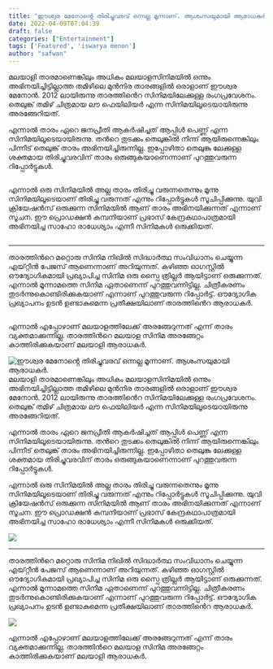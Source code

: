 ```yaml
---
title: "ഈശ്വര മേനോൻ്റെ തിരിച്ചുവരവ് ഒന്നല്ല മൂന്നാണ്. ആശംസയുമായി ആരാധകർ."
date: 2022-04-09T07:04:39
draft: false
categories: ["Entertainment"]
tags: ['Featured', 'iswarya menon']
author: "safwan"
---
```


<!-- wp:paragraph -->
<p>മലയാളി താരമാണെങ്കിലും അധികം മലയാളസിനിമയിൽ ഒന്നും അഭിനയിച്ചിട്ടില്ലാത്ത തമിഴിലെ മുൻനിര താരങ്ങളിൽ ഒരാളാണ് ഈശ്വര മേനോൻ. 2012 ലായിരുന്നു താരത്തിൻെറ സിനിമയിലേക്കുള്ള രംഗപ്രവേശനം. തെലുങ്ക് തമിഴ് ചിത്രമായ ലൗ ഫെയിലിയർ എന്ന സിനിമയിലൂടെയായിരുന്നു അരങ്ങേറിയത്. </p>
<!-- /wp:paragraph -->

<!-- wp:paragraph -->
<p>എന്നാൽ താരം ഏറെ ജനപ്രീതി ആകർഷിച്ചത് ആപ്പിൾ പെണ്ണ് എന്ന സിനിമയിലൂടെയായിരുന്നു. തൻറെ തുടക്കം തെലുങ്കിൽ നിന്ന് ആയിരുന്നെങ്കിലും പിന്നീട് തെലുങ്ക് താരം അഭിനയിച്ചിരുന്നില്ല. ഇപ്പോഴിതാ തെലുങ്കു ലേക്കുള്ള ശക്തമായ തിരിച്ചുവരവിന് താരം ഒരുങ്ങുകയാണെന്നാണ് പുറത്തുവരുന്ന റിപ്പോർട്ടുകൾ.</p>
<!-- /wp:paragraph -->

<!-- wp:image {"id":329021,"sizeSlug":"large"} -->
<figure class="wp-block-image size-large"><img src="https://cdn.boolokam.com/articles/2022/04/images-14-4.jpeg" alt="" class="wp-image-329021"/></figure>
<!-- /wp:image -->

<!-- wp:paragraph -->
<p> എന്നാൽ ഒരു സിനിമയിൽ അല്ല താരം തിരിച്ചു വരുന്നതെന്നും മൂന്നു സിനിമയിലൂടെയാണ് തിരിച്ചു വരുന്നത് എന്നും റിപ്പോർട്ടുകൾ സൂചിപ്പിക്കുന്നു. യുവി ക്രിയേഷൻസ് ഒരുക്കുന്ന സിനിമയിൽ ആണ് താരം അഭിനയിക്കുന്നത് എന്നാണ് സൂചന. ഈ പ്രൊഡക്ഷൻ കമ്പനിയാണ് പ്രഭാസ് കേന്ദ്രകഥാപാത്രമായി അഭിനയിച്ച സാഹോ രാധേശ്യാം എന്നീ സിനിമകൾ ഒരുക്കിയത്.</p>
<!-- /wp:paragraph -->

<!-- wp:image {"id":329022,"sizeSlug":"large"} -->
<figure class="wp-block-image size-large"><img src="https://cdn.boolokam.com/articles/2022/04/images-11-4.jpeg" alt="" class="wp-image-329022"/></figure>
<!-- /wp:image -->

<!-- wp:separator -->
<hr class="wp-block-separator"/>
<!-- /wp:separator -->

<!-- wp:paragraph -->
<p> താരത്തിൻറെ മറ്റൊരു സിനിമ നിഖിൽ സിദ്ധാർത്ഥ സംവിധാനം ചെയ്യുന്ന എയ്റ്റീൻ പേജസ് ആണെന്നാണ് അറിയുന്നത്. കഴിഞ്ഞ ഓഗസ്റ്റിൽ ഔദ്യോഗികമായി പ്രഖ്യാപിച്ച സിനിമ ഒരു സ്പൈ ത്രില്ലർ ആയിട്ടാണ് ഒരുക്കുന്നത്. എന്നാൽ മൂന്നാമത്തെ സിനിമ  ഏതാണെന്ന് പുറത്തുവന്നിട്ടില്ല. ചിത്രീകരണം തുടർന്നുകൊണ്ടിരിക്കുകയാണ് എന്നാണ് പുറത്തുവരുന്ന റിപ്പോർട്ട്. ഔദ്യോഗിക പ്രഖ്യാപനം ഉടൻ ഉണ്ടാകുമെന്ന പ്രതീക്ഷയിലാണ് താരത്തിൻെറ ആരാധകർ.</p>
<!-- /wp:paragraph -->

<!-- wp:image {"id":329023,"sizeSlug":"large"} -->
<figure class="wp-block-image size-large"><img src="https://cdn.boolokam.com/articles/2022/04/images-12-5.jpeg" alt="" class="wp-image-329023"/></figure>
<!-- /wp:image -->

<!-- wp:paragraph -->
<p> എന്നാൽ എപ്പോഴാണ് മലയാളത്തിലേക്ക് അരങ്ങേറുന്നത് എന്ന് താരം വ്യക്തമാക്കുന്നില്ല. താരത്തിൻറെ മലയാള സിനിമ അരങ്ങേറ്റം കാത്തിരിക്കുകയാണ് മലയാളി ആരാധകർ.</p>
<!-- /wp:paragraph -->


![ഈശ്വര മേനോൻ്റെ തിരിച്ചുവരവ് ഒന്നല്ല മൂന്നാണ്. ആശംസയുമായി ആരാധകർ.](https://cdn.boolokam.com/articles/2022/04/images-14-4.jpeg)മലയാളി താരമാണെങ്കിലും അധികം മലയാളസിനിമയിൽ ഒന്നും അഭിനയിച്ചിട്ടില്ലാത്ത തമിഴിലെ മുൻനിര താരങ്ങളിൽ ഒരാളാണ് ഈശ്വര മേനോൻ. 2012 ലായിരുന്നു താരത്തിൻെറ സിനിമയിലേക്കുള്ള രംഗപ്രവേശനം. തെലുങ്ക് തമിഴ് ചിത്രമായ ലൗ ഫെയിലിയർ എന്ന സിനിമയിലൂടെയായിരുന്നു അരങ്ങേറിയത്. 

എന്നാൽ താരം ഏറെ ജനപ്രീതി ആകർഷിച്ചത് ആപ്പിൾ പെണ്ണ് എന്ന സിനിമയിലൂടെയായിരുന്നു. തൻറെ തുടക്കം തെലുങ്കിൽ നിന്ന് ആയിരുന്നെങ്കിലും പിന്നീട് തെലുങ്ക് താരം അഭിനയിച്ചിരുന്നില്ല. ഇപ്പോഴിതാ തെലുങ്കു ലേക്കുള്ള ശക്തമായ തിരിച്ചുവരവിന് താരം ഒരുങ്ങുകയാണെന്നാണ് പുറത്തുവരുന്ന റിപ്പോർട്ടുകൾ.

എന്നാൽ ഒരു സിനിമയിൽ അല്ല താരം തിരിച്ചു വരുന്നതെന്നും മൂന്നു സിനിമയിലൂടെയാണ് തിരിച്ചു വരുന്നത് എന്നും റിപ്പോർട്ടുകൾ സൂചിപ്പിക്കുന്നു. യുവി ക്രിയേഷൻസ് ഒരുക്കുന്ന സിനിമയിൽ ആണ് താരം അഭിനയിക്കുന്നത് എന്നാണ് സൂചന. ഈ പ്രൊഡക്ഷൻ കമ്പനിയാണ് പ്രഭാസ് കേന്ദ്രകഥാപാത്രമായി അഭിനയിച്ച സാഹോ രാധേശ്യാം എന്നീ സിനിമകൾ ഒരുക്കിയത്.

![](https://cdn.boolokam.com/articles/2022/04/images-11-4.jpeg)

* * *

താരത്തിൻറെ മറ്റൊരു സിനിമ നിഖിൽ സിദ്ധാർത്ഥ സംവിധാനം ചെയ്യുന്ന എയ്റ്റീൻ പേജസ് ആണെന്നാണ് അറിയുന്നത്. കഴിഞ്ഞ ഓഗസ്റ്റിൽ ഔദ്യോഗികമായി പ്രഖ്യാപിച്ച സിനിമ ഒരു സ്പൈ ത്രില്ലർ ആയിട്ടാണ് ഒരുക്കുന്നത്. എന്നാൽ മൂന്നാമത്തെ സിനിമ ഏതാണെന്ന് പുറത്തുവന്നിട്ടില്ല. ചിത്രീകരണം തുടർന്നുകൊണ്ടിരിക്കുകയാണ് എന്നാണ് പുറത്തുവരുന്ന റിപ്പോർട്ട്. ഔദ്യോഗിക പ്രഖ്യാപനം ഉടൻ ഉണ്ടാകുമെന്ന പ്രതീക്ഷയിലാണ് താരത്തിൻെറ ആരാധകർ.

![](https://cdn.boolokam.com/articles/2022/04/images-12-5.jpeg)

എന്നാൽ എപ്പോഴാണ് മലയാളത്തിലേക്ക് അരങ്ങേറുന്നത് എന്ന് താരം വ്യക്തമാക്കുന്നില്ല. താരത്തിൻറെ മലയാള സിനിമ അരങ്ങേറ്റം കാത്തിരിക്കുകയാണ് മലയാളി ആരാധകർ.
